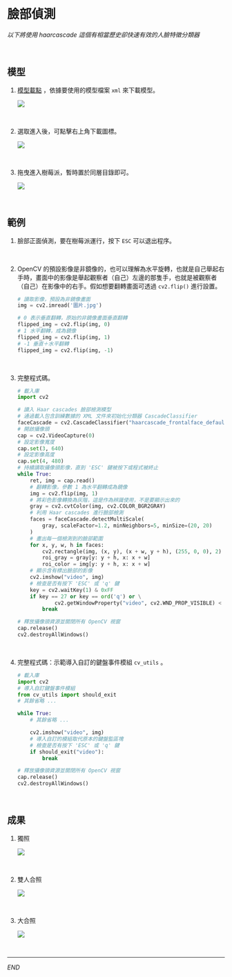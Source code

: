 # 臉部偵測

_以下將使用 haarcascade 這個有相當歷史卻快速有效的人臉特徵分類器_

<br>

## 模型

1. [模型載點](https://github.com/anaustinbeing/haar-cascade-files/tree/master) ，依據要使用的模型檔案 `xml` 來下載模型。

    ![](images/img_07.png)

<br>

2. 選取進入後，可點擊右上角下載圖標。

    ![](images/img_08.png)

<br>

3. 拖曳進入樹莓派，暫時置於同層目錄即可。

    ![](images/img_09.png)

<br>

## 範例

1. 臉部正面偵測，要在樹莓派運行，按下 `ESC` 可以退出程序。

<br>

2. OpenCV 的預設影像是非鏡像的，也可以理解為水平旋轉，也就是自己舉起右手時，畫面中的影像是舉起觀察者（自己）左邊的那隻手，也就是被觀察者（自己）在影像中的右手。假如想要翻轉畫面可透過 `cv2.flip()` 進行設置。

    ```python  
    # 讀取影像，預設為非鏡像畫面
    img = cv2.imread('圖片.jpg')
    
    # 0 表示垂直翻轉，原始的非鏡像畫面垂直翻轉
    flipped_img = cv2.flip(img, 0)
    # 1 水平翻轉，成為鏡像
    flipped_img = cv2.flip(img, 1)
    # -1 垂直＋水平翻轉
    flipped_img = cv2.flip(img, -1)
    ```

<br>

3. 完整程式碼。

    ```python
    # 載入庫
    import cv2

    # 讀入 Haar cascades 臉部檢測模型
    # 通過載入包含訓練數據的 XML 文件來初始化分類器 CascadeClassifier
    faceCascade = cv2.CascadeClassifier("haarcascade_frontalface_default.xml")
    # 開啟攝像頭
    cap = cv2.VideoCapture(0)
    # 設定影像寬度
    cap.set(3, 640)
    # 設定影像高度
    cap.set(4, 480)
    # 持續讀取攝像頭影像，直到 'ESC' 鍵被按下或程式被終止
    while True:
        ret, img = cap.read()
        # 翻轉影像，參數 1 為水平翻轉成為鏡像
        img = cv2.flip(img, 1)
        # 將彩色影像轉換為灰階，這是作為辨識使用，不是要顯示出來的
        gray = cv2.cvtColor(img, cv2.COLOR_BGR2GRAY)
        # 利用 Haar cascades 進行臉部檢測
        faces = faceCascade.detectMultiScale(
            gray, scaleFactor=1.2, minNeighbors=5, minSize=(20, 20)
        )
        # 畫出每一個檢測到的臉部範圍
        for x, y, w, h in faces:
            cv2.rectangle(img, (x, y), (x + w, y + h), (255, 0, 0), 2)
            roi_gray = gray[y: y + h, x: x + w]
            roi_color = img[y: y + h, x: x + w]
        # 顯示含有標出臉部的影像
        cv2.imshow("video", img)
        # 檢查是否有按下 'ESC' 或 'q' 鍵
        key = cv2.waitKey(1) & 0xFF
        if key == 27 or key == ord('q') or \
                cv2.getWindowProperty("video", cv2.WND_PROP_VISIBLE) < 1:
            break

    # 釋放攝像頭資源並關閉所有 OpenCV 視窗
    cap.release()
    cv2.destroyAllWindows()
    ```

<br>

4. 完整程式碼：示範導入自訂的鍵盤事件模組 `cv_utils` 。

    ```python
    # 載入庫
    import cv2
    # 導入自訂鍵盤事件模組
    from cv_utils import should_exit
    # 其餘省略 ...

    while True:
        # 其餘省略 ...

        cv2.imshow("video", img)
        # 導入自訂的模組取代原本的鍵盤監區塊
        # 檢查是否有按下 'ESC' 或 'q' 鍵
        if should_exit("video"):
            break

    # 釋放攝像頭資源並關閉所有 OpenCV 視窗
    cap.release()
    cv2.destroyAllWindows()
    ```

<br>

## 成果

1. 獨照

    ![](images/img_10.png)

<br>

2. 雙人合照

    ![](images/img_11.png)

<br>

3. 大合照

    ![](images/img_13.png)


<br>

---

_END_

